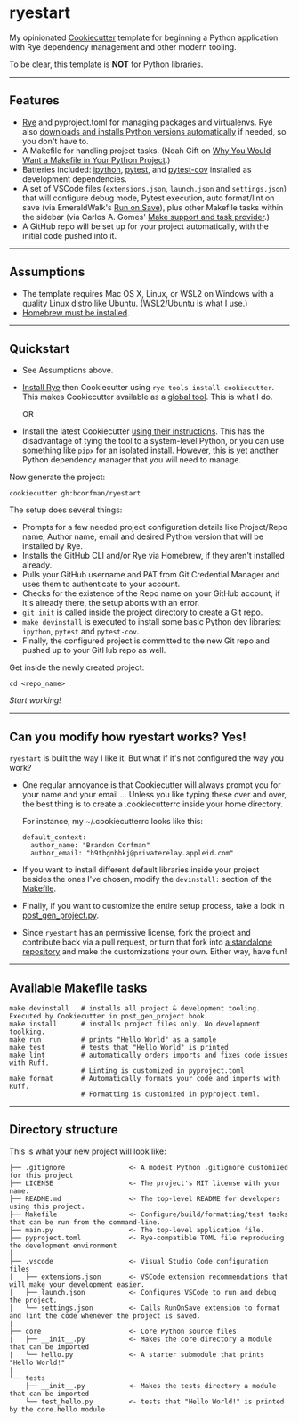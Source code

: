 # ryestart

My opinionated [Cookiecutter] template for beginning a Python application with Rye dependency management and other modern tooling.

To be clear, this template is **NOT** for Python libraries. 

_____
## Features

* [Rye] and pyproject.toml for managing packages and virtualenvs. Rye also [downloads and installs Python versions automatically](https://rye-up.com/guide/commands/pin/) if needed, so you don't have to.
* A Makefile for handling project tasks. (Noah Gift on [Why You Would Want a Makefile in Your Python Project](https://www.youtube.com/watch?v=Kvxaj6pHeVA&t=624s).)
* Batteries included: [ipython], [pytest], and [pytest-cov] installed as development dependencies.
* A set of VSCode files (`extensions.json`, `launch.json` and `settings.json`) that will configure debug mode, Pytest execution, auto format/lint on save (via EmeraldWalk's [Run on Save]), plus other Makefile tasks within the sidebar (via Carlos A. Gomes' [Make support and task provider].)
* A GitHub repo will be set up for your project automatically, with the initial code pushed into it. 

______
## Assumptions

* The template requires Mac OS X, Linux, or WSL2 on Windows with a quality Linux distro like Ubuntu. (WSL2/Ubuntu is what I use.)
* [Homebrew must be installed](https://brew.sh).

_______
## Quickstart

* See Assumptions above.

* [Install Rye](https://rye-up.com) then Cookiecutter using `rye tools install cookiecutter`. This makes Cookiecutter available as a [global tool](https://rye-up.com/guide/tools/). This is what I do.

  OR

* Install the latest Cookiecutter [using their instructions](https://cookiecutter.readthedocs.io/en/2.6.0/installation.html). This has the disadvantage of tying the tool to a system-level Python, or you can use something like `pipx` for an isolated install. However, this is yet another Python dependency manager that you will need to manage.


Now generate the project:

    cookiecutter gh:bcorfman/ryestart

The setup does several things:
  - Prompts for a few needed project configuration details like Project/Repo name, Author name, email and desired Python version that will be installed by Rye.
  - Installs the GitHub CLI and/or Rye via Homebrew, if they aren't installed already.
  - Pulls your GitHub username and PAT from Git Credential Manager and uses them to authenticate to your account.
  - Checks for the existence of the Repo name on your GitHub account; if it's already there, the setup aborts with an error.
  - `git init` is called inside the project directory to create a Git repo.
  - `make devinstall` is executed to install some basic Python dev libraries: `ipython`, `pytest` and `pytest-cov`.
  - Finally, the configured project is committed to the new Git repo and pushed up to your GitHub repo as well. 

Get inside the newly created project:

    cd <repo_name>

_Start working!_

___
## Can you modify how ryestart works? Yes!

`ryestart` is built the way I like it. But what if it's not configured the way you work?

* One regular annoyance is that Cookiecutter will always prompt you for your name and your email ... Unless you like typing these over and over, the best thing is to create a .cookiecutterrc inside your home directory.
  
  For instance, my ~/.cookiecutterrc looks like this:

  ```
  default_context:
    author_name: "Brandon Corfman"
    author_email: "h9tbgnbbkj@privaterelay.appleid.com"
  ```
  
* If you want to install different default libraries inside your project besides the ones I've chosen, modify the `devinstall:` section of the [Makefile](https://github.com/bcorfman/ryestart/blob/main/%7B%7B%20cookiecutter.repo_name%20%7D%7D/Makefile).
* Finally, if you want to customize the entire setup process, take a look in [post_gen_project.py](https://github.com/bcorfman/ryestart/blob/main/hooks/post_gen_project.py). 
* Since `ryestart` has an permissive license, fork the project and contribute back via a pull request, or turn that fork into [a standalone repository](https://docs.github.com/en/pull-requests/collaborating-with-pull-requests/working-with-forks/detaching-a-fork) and make the customizations your own. Either way, have fun!

___________________________
## Available Makefile tasks

    make devinstall   # installs all project & development tooling. Executed by Cookiecutter in post_gen_project hook.
    make install      # installs project files only. No development toolking.
    make run          # prints "Hello World" as a sample
    make test         # tests that "Hello World" is printed
    make lint         # automatically orders imports and fixes code issues with Ruff. 
                      # Linting is customized in pyproject.toml
    make format       # Automatically formats your code and imports with Ruff. 
                      # Formatting is customized in pyproject.toml.

______________________
## Directory structure

This is what your new project will look like:

    ├── .gitignore                <- A modest Python .gitignore customized for this project
    ├── LICENSE                   <- The project's MIT license with your name.
    ├── README.md                 <- The top-level README for developers using this project.
    ├── Makefile                  <- Configure/build/formatting/test tasks that can be run from the command-line. 
    ├── main.py                   <- The top-level application file.
    ├── pyproject.toml            <- Rye-compatible TOML file reproducing the development environment
    │    
    ├── .vscode                   <- Visual Studio Code configuration files
    |   ├── extensions.json       <- VSCode extension recommendations that will make your development easier.
    |   ├── launch.json           <- Configures VSCode to run and debug the project.
    |   └── settings.json         <- Calls RunOnSave extension to format and lint the code whenever the project is saved.
    |
    ├── core                      <- Core Python source files
    |   ├── __init__.py           <- Makes the core directory a module that can be imported
    |   └── hello.py              <- A starter submodule that prints "Hello World!"
    |
    └── tests                     
        ├── __init__.py           <- Makes the tests directory a module that can be imported
        └── test_hello.py         <- tests that "Hello World!" is printed by the core.hello module



[Cookiecutter]: https://github.com/audreyr/cookiecutter
[Rye]: https://rye-up.com
[ipython]: https://ipython.org
[pytest]: https://docs.pytest.org/en
[Run on Save]: https://marketplace.visualstudio.com/items?itemName=emeraldwalk.RunOnSave
[Make support and task provider]: https://marketplace.visualstudio.com/items?itemName=carlos-algms.make-task-provider
[pytest-cov]: https://pytest-cov.readthedocs.io/en/latest/readme.html
